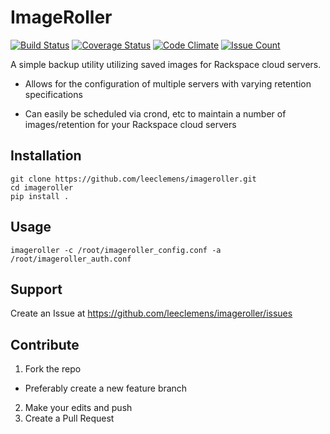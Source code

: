 ImageRoller
===========

[![Build Status](https://travis-ci.org/leeclemens/imageroller.svg?branch=master)](https://travis-ci.org/leeclemens/imageroller)
[![Coverage Status](https://coveralls.io/repos/leeclemens/imageroller/badge.svg?branch=master&service=github)](https://coveralls.io/github/leeclemens/imageroller?branch=master)
[![Code Climate](https://codeclimate.com/github/leeclemens/imageroller/badges/gpa.svg)](https://codeclimate.com/github/leeclemens/imageroller)
[![Issue Count](https://codeclimate.com/github/leeclemens/imageroller/badges/issue_count.svg)](https://codeclimate.com/github/leeclemens/imageroller)

A simple backup utility utilizing saved images for Rackspace cloud servers.

- Allows for the configuration of multiple servers with varying retention specifications

- Can easily be scheduled via crond, etc to maintain a number of images/retention for your Rackspace cloud servers


Installation
------------

```Shell
git clone https://github.com/leeclemens/imageroller.git
cd imageroller
pip install .
```

Usage
-----

```Shell
imageroller -c /root/imageroller_config.conf -a /root/imageroller_auth.conf
```

Support
-------

Create an Issue at https://github.com/leeclemens/imageroller/issues


Contribute
----------

1. Fork the repo
  * Preferably create a new feature branch
2. Make your edits and push
3. Create a Pull Request
